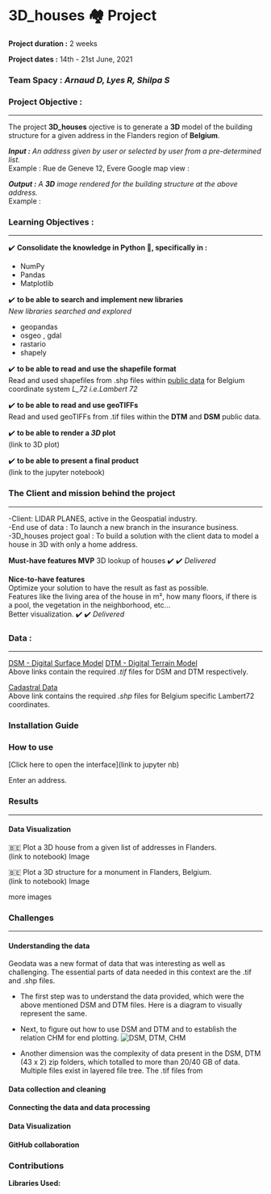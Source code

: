 # 3D_houses :houses: Project

**Project duration :** 2 weeks

**Project dates :** 14th - 21st June, 2021

### Team Spacy : _Arnaud D, Lyes R, Shilpa S_

### Project Objective :
---
The project **3D_houses** ojective is to generate a **3D** model of the building structure for a given address in the Flanders region of **Belgium**.  

***Input :*** _An address given by user or selected by user from a pre-determined list._  
Example : Rue de Geneve 12, Evere
Google map view :

***Output :*** _A **3D** image rendered for the building structure at the above address._  
Example :

### Learning Objectives :
***
:heavy_check_mark: **Consolidate the knowledge in Python :snake:, specifically in :**   
- NumPy    
- Pandas  
- Matplotlib 

:heavy_check_mark: **to be able to search and implement new libraries**  
_New libraries searched and explored_  
* geopandas
* osgeo , gdal
* rastario
* shapely

:heavy_check_mark: **to be able to read and use the shapefile format**  
Read and used shapefiles from .shp files within [public data](https://eservices.minfin.fgov.be/myminfin-web/pages/cadastral-plans) for Belgium coordinate system _L_72 i.e.Lambert 72_  

:heavy_check_mark: **to be able to read and use geoTIFFs**  
Read and used geoTIFFs from .tif files within the **DTM** and **DSM** public data.  

:heavy_check_mark: **to be able to render a _3D_ plot**  
(link to 3D plot)

:heavy_check_mark: **to be able to present a final product**     
(link to the jupyter notebook)

### The Client and mission behind the project
***
-Client: LIDAR PLANES, active in the Geospatial industry.  
-End use of data : To launch a new branch in the insurance business.  
-3D_houses project goal : To build a solution with the client data to model a house in 3D with only a home address.  

**Must-have features MVP** 
3D lookup of houses :heavy_check_mark: :heavy_check_mark: _Delivered_  

**Nice-to-have features**  
Optimize your solution to have the result as fast as possible.  
Features like the living area of the house in m², how many floors, if there is a pool, the vegetation in the neighborhood, etc...  
Better visualization.  :heavy_check_mark: :heavy_check_mark: _Delivered_  

### Data :
***
[DSM - Digital Surface Model](http://www.geopunt.be/download?container=dhm-vlaanderen-ii-dsm-raster-1m&title=Digitaal%20Hoogtemodel%20Vlaanderen%20II,%20DSM,%20raster,%201m) 
[DTM - Digital Terrain Model](http://www.geopunt.be/download?container=dhm-vlaanderen-ii-dtm-raster-1m&title=Digitaal%20Hoogtemodel%20Vlaanderen%20II,%20DTM,%20raster,%201m)  
Above links contain the required _.tif_ files for DSM and DTM respectively.

[Cadastral Data](https://eservices.minfin.fgov.be/myminfin-rest/cadastral-plan/cadastralPlan/2020/Belgium/72)  
Above link contains the required _.shp_ files for Belgium specific Lambert72 coordinates.

### Installation Guide


### How to use
[Click here to open the interface](link to jupyter nb)  

Enter an address.  

### Results  
***  
#### Data Visualization  
:belgium: Plot a 3D house from a given list of addresses in Flanders.    
(link to notebook)
Image


:belgium: Plot a 3D structure for a monument in Flanders, Belgium.  
(link to notebook)
Image

more images  

### Challenges  
***  
#### Understanding the data
Geodata was a new format of data that was interesting as well as challenging. The  essential parts of data needed in this context are the .tif and .shp files.

* The first step was to understand the data provided, which were the above mentioned DSM and DTM files. Here is a diagram to visually represent the same.  


* Next, to figure out how to use DSM and DTM and to establish the relation CHM for end plotting.
![DSM, DTM, CHM](https://user-images.githubusercontent.com/80852343/123079978-ba9dab00-d41c-11eb-9fcc-11c92c1bb7bf.png)


* Another dimension was the complexity of data present in the DSM, DTM (43 x 2) zip folders, which totalled to more than 20/40 GB of data. Multiple files exist in layered file tree. The .tif files from 

#### Data collection and cleaning

#### Connecting the data and data processing  

#### Data Visualization  

#### GitHub collaboration  

### **Contributions**







**Libraries Used:**




